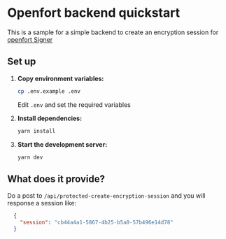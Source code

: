 # Openfort backend quickstart

This is a sample for a simple backend to create an encryption session for [openfort Signer](https://www.openfort.io/docs/guides/javascript/embedded-signer/recovery)

## Set up

1. **Copy environment variables:**

    ```sh
    cp .env.example .env
    ```

    Edit `.env` and set the required variables

2. **Install dependencies:**

    ```sh
    yarn install
    ```

3. **Start the development server:**

    ```sh
    yarn dev
    ```

## What does it provide?

Do a post to `/api/protected-create-encryption-session` and you will response a session like:

```json
  {
    "session": "cb44a4a1-5867-4b25-b5a0-57b496e14d78"
  }
```
